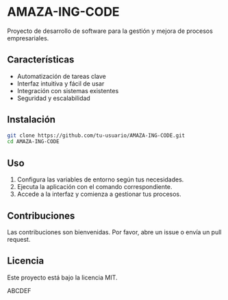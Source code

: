# AMAZA-ING-CODE

Proyecto de desarrollo de software para la gestión y mejora de procesos empresariales.

## Características

- Automatización de tareas clave
- Interfaz intuitiva y fácil de usar
- Integración con sistemas existentes
- Seguridad y escalabilidad

## Instalación

```bash
git clone https://github.com/tu-usuario/AMAZA-ING-CODE.git
cd AMAZA-ING-CODE
```

## Uso

1. Configura las variables de entorno según tus necesidades.
2. Ejecuta la aplicación con el comando correspondiente.
3. Accede a la interfaz y comienza a gestionar tus procesos.

## Contribuciones

Las contribuciones son bienvenidas. Por favor, abre un issue o envía un pull request.

## Licencia

Este proyecto está bajo la licencia MIT.


ABCDEF